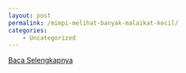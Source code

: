 ```yaml
---
layout: post
permalink: /mimpi-melihat-banyak-malaikat-kecil/
categories:
    - Uncategorized
---
```


[Baca Selengkapnya](/07)
